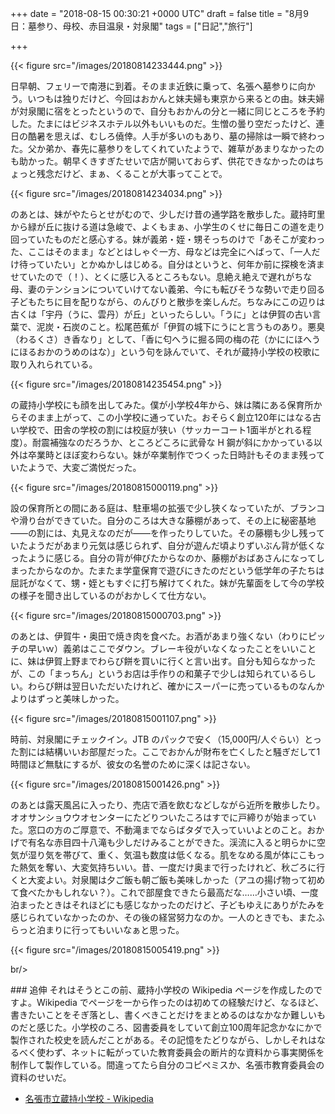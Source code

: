 
+++
date = "2018-08-15 00:30:21 +0000 UTC"
draft = false
title = "8月9日：墓参り、母校、赤目温泉・対泉閣"
tags = ["日記","旅行"]

+++


{{< figure src="/images/20180814233444.png"  >}}

日早朝、フェリーで南港に到着。そのまま近鉄に乗って、名張へ墓参りに向かう。いつもは独りだけど、今回はおかんと妹夫婦も東京から来るとの由。妹夫婦が対泉閣に宿をとったというので、自分もおかんの分と一緒に同じところを予約した。たまにはビジネスホテル以外もいいものだ。生憎の曇り空だったけど、連日の酷暑を思えば、むしろ僥倖。人手が多いのもあり、墓の掃除は一瞬で終わった。父か弟か、春先に墓参りをしてくれていたようで、雑草があまりなかったのも助かった。朝早くきすぎたせいで店が開いておらず、供花できなかったのはちょっと残念だけど、まぁ、くることが大事ってことで。

{{< figure src="/images/20180814234034.png"  >}}

のあとは、妹がやたらとせがむので、少しだけ昔の通学路を散歩した。蔵持町里から緑が丘に抜ける道は急峻で、よくもまぁ、小学生のくせに毎日この道を走り回っていたものだと感心する。妹が義弟・姪・甥そっちのけで「あそこが変わった、ここはそのまま」などとはしゃぐ一方、母などは完全にへばって、「一人だけ待っていたい」とかぬかしはじめる。自分はというと、何年か前に探検を済ませていたので（！）、とくに感じ入るところもない。息絶え絶えで遅れがちな母、妻のテンションについていけてない義弟、今にも転びそうな勢いで走り回る子どもたちに目を配りながら、のんびりと散歩を楽しんだ。ちなみにこの辺りは古くは「宇丹（うに、雲丹）が丘」といったらしい。「うに」とは伊賀の古い言葉で、泥炭・石炭のこと。松尾芭蕉が「伊賀の城下にうにと言うものあり。悪臭（わるくさ）き香なり」として、「香に匂へうに掘る岡の梅の花（かににほへうにほるおかのうめのはな）」という句を詠んでいて、それが蔵持小学校の校歌に取り入れられている。

{{< figure src="/images/20180814235454.png"  >}}

の蔵持小学校にも顔を出してみた。僕が小学校4年から、妹は隣にある保育所からそのまま上がって、この小学校に通っていた。おそらく創立120年にはなる古い学校で、田舎の学校の割には校庭が狭い（サッカーコート1面半がとれる程度）。耐震補強なのだろうか、ところどころに武骨な H 鋼が斜にかかっている以外は卒業時とほぼ変わらない。妹が卒業制作でつくった日時計もそのまま残っていたようで、大変ご満悦だった。

{{< figure src="/images/20180815000119.png"  >}}

設の保育所との間にある庭は、駐車場の拡張で少し狭くなっていたが、ブランコや滑り台ができていた。自分のころは大きな藤棚があって、その上に秘密基地――の割には、丸見えなのだが――を作ったりしていた。その藤棚も少し残っていたようだがあまり元気は感じられず、自分が遊んだ頃よりずいぶん背が低くなったように感じる。自分の背が伸びたからなのか、藤棚がおばあさんになってしまったからなのか。たまたま学童保育で遊びにきたのだという低学年の子たちは屈託がなくて、甥・姪ともすぐに打ち解けてくれた。妹が先輩面をして今の学校の様子を聞き出しているのがおかしくて仕方ない。

{{< figure src="/images/20180815000703.png"  >}}

のあとは、伊賀牛・奥田で焼き肉を食べた。お酒があまり強くない（わりにピッチの早いｗ）義弟はここでダウン。ブレーキ役がいなくなったことをいいことに、妹は伊賀上野までわらび餅を買いに行くと言い出す。自分も知らなかったが、この「まっちん」というお店は手作りの和菓子で少しは知られているらしい。わらび餅は翌日いただいたけれど、確かにスーパーに売っているものなんかよりはずっと美味しかった。

{{< figure src="/images/20180815001107.png"  >}}

時前、対泉閣にチェックイン。JTB のパックで安く（15,000円/人ぐらい）とった割には結構いいお部屋だった。ここでおかんが財布を亡くしたと騒ぎだして1時間ほど無駄にするが、彼女の名誉のために深くは記さない。

{{< figure src="/images/20180815001426.png"  >}}

のあとは露天風呂に入ったり、売店で酒を飲むなどしながら近所を散歩したり。オオサンショウウオセンターにたどりついたころはすでに戸締りが始まっていた。窓口の方のご厚意で、不動滝までならばタダで入っていいよとのこと。おかげで有名な赤目四十八滝も少しだけみることができた。渓流に入ると明らかに空気が湿り気を帯びて、重く、気温も数度は低くなる。肌をなめる風が体にこもった熱気を奪い、大変気持ちいい。昔、一度だけ奥まで行ったけれど、秋ごろに行くと大変よい。対泉閣は夕ご飯も朝ご飯も美味しかった（アユの揚げ物って初めて食べたかもしれない？）。これで部屋食できたら最高だな……小さい頃、一度泊まったときはそれほどにも感じなかったのだけど、子どもゆえにありがたみを感じられていなかったのか、その後の経営努力なのか。一人のときでも、またふらっと泊まりに行ってもいいなぁと思った。

{{< figure src="/images/20180815005419.png"  >}}

br/>


<div class="section">
    ### 追伸
    それはそうとこの前、蔵持小学校の Wikipedia ページを作成したのですよ。Wikipedia でページを一から作ったのは初めての経験だけど、なるほど、書きたいことをそぎ落とし、書くべきことだけをまとめるのはなかなか難しいものだと感じた。小学校のころ、図書委員をしていて創立100周年記念かなにかで製作された校史を読んだことがある。その記憶をたどりながら、しかしそれはなるべく使わず、ネットに転がっていた教育委員会の断片的な資料から事実関係を制作して製作している。間違ってたら自分のコピペミスか、名張市教育委員会の資料のせいだ。

<ul>
<li><a href="https://ja.wikipedia.org/wiki/%E5%90%8D%E5%BC%B5%E5%B8%82%E7%AB%8B%E8%94%B5%E6%8C%81%E5%B0%8F%E5%AD%A6%E6%A0%A1">名張市立蔵持小学校 - Wikipedia</a></li>
</ul>
</div>

